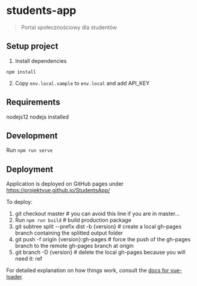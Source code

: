 # students-app

> Portal społecznościowy dla studentów

## Setup project

1. Install dependencies

`npm install`

2. Copy `env.local.sample` to `env.local` and add API_KEY

## Requirements

nodejs12 nodejs installed

## Development

Run `npm run serve`

## Deployment

Application is deployed on GitHub pages under https://projektvue.github.io/StudentsApp/

To deploy:

1. git checkout master # you can avoid this line if you are in master...
2. Run `npm run build` # build production package
3. git subtree split --prefix dist -b {version} # create a local gh-pages branch containing the splitted output folder
4. git push -f origin {version}:gh-pages # force the push of the gh-pages branch to the remote gh-pages branch at origin
5. git branch -D {version} # delete the local gh-pages because you will need it: ref

For detailed explanation on how things work, consult the [docs for vue-loader](http://vuejs.github.io/vue-loader).
